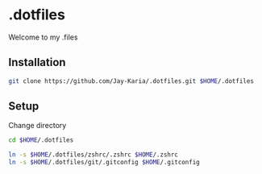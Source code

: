 # .dotfiles

Welcome to my .files

## Installation

```bash
git clone https://github.com/Jay-Karia/.dotfiles.git $HOME/.dotfiles
```

## Setup

Change directory

```bash
cd $HOME/.dotfiles
```

```bash
ln -s $HOME/.dotfiles/zshrc/.zshrc $HOME/.zshrc
ln -s $HOME/.dotfiles/git/.gitconfig $HOME/.gitconfig
```
